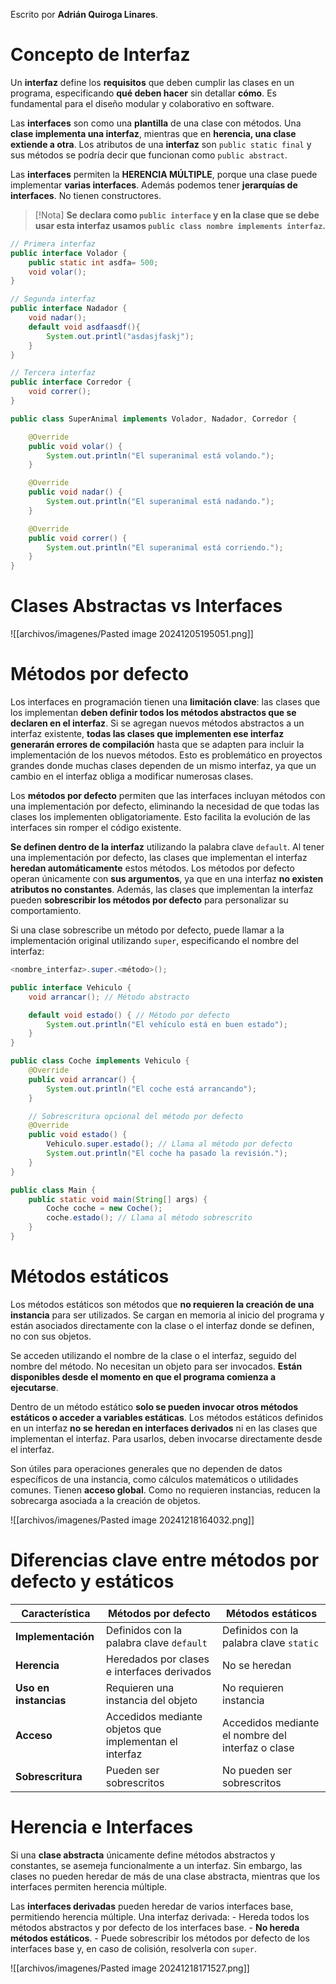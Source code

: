 Escrito por **Adrián Quiroga Linares**.

# Concepto de Interfaz
Un **interfaz** define los **requisitos** que deben cumplir las clases en un programa, especificando **qué deben hacer** sin detallar **cómo**. Es fundamental para el diseño modular y colaborativo en software.

Las **interfaces** son como una **plantilla** de una clase con métodos. Una **clase implementa una interfaz**, mientras que en **herencia, una clase extiende a otra**. Los atributos de una **interfaz** son `public static final` y sus métodos se podría decir que funcionan como `public abstract`.

Las **interfaces** permiten la **HERENCIA MÚLTIPLE**, porque una clase puede implementar **varias interfaces**. Además podemos tener **jerarquías de interfaces**. No tienen constructores.

> [!Nota] 
> **Se declara como `public interface` y en la clase que se debe usar esta interfaz usamos `public class nombre implements interfaz`.**

```Java
// Primera interfaz
public interface Volador {
	public static int asdfa= 500;
    void volar();
}

// Segunda interfaz
public interface Nadador {
    void nadar();
    default void asdfaasdf(){
	    System.out.printl("asdasjfaskj");
    }
}

// Tercera interfaz
public interface Corredor {
    void correr();
}

public class SuperAnimal implements Volador, Nadador, Corredor {

    @Override
    public void volar() {
        System.out.println("El superanimal está volando.");
    }

    @Override
    public void nadar() {
        System.out.println("El superanimal está nadando.");
    }

    @Override
    public void correr() {
        System.out.println("El superanimal está corriendo.");
    }
}
```

# Clases Abstractas vs Interfaces

![[archivos/imagenes/Pasted image 20241205195051.png]]

# Métodos por defecto

Los interfaces en programación tienen una **limitación clave**: las clases que los implementan **deben definir todos los métodos abstractos que se declaren en el interfaz**. Si se agregan nuevos métodos abstractos a un interfaz existente, **todas las clases que implementen ese interfaz generarán errores de compilación** hasta que se adapten para incluir la implementación de los nuevos métodos. Esto es problemático en proyectos grandes donde muchas clases dependen de un mismo interfaz, ya que un cambio en el interfaz obliga a modificar numerosas clases.

Los **métodos por defecto** permiten que las interfaces incluyan métodos con una implementación por defecto, eliminando la necesidad de que todas las clases los implementen obligatoriamente. Esto facilita la evolución de las interfaces sin romper el código existente.

**Se definen dentro de la interfaz** utilizando la palabra clave `default`. Al tener una implementación por defecto, las clases que implementan el interfaz **heredan automáticamente** estos métodos. Los métodos por defecto operan únicamente con **sus argumentos**, ya que en una interfaz **no existen atributos no constantes**. Además, las clases que implementan la interfaz pueden **sobrescribir los métodos por defecto** para personalizar su comportamiento.

Si una clase sobrescribe un método por defecto, puede llamar a la implementación original utilizando `super`, especificando el nombre del interfaz:

```java
<nombre_interfaz>.super.<método>();
```
 
```java
public interface Vehiculo {
    void arrancar(); // Método abstracto

    default void estado() { // Método por defecto
        System.out.println("El vehículo está en buen estado");
    }
}

public class Coche implements Vehiculo {
    @Override
    public void arrancar() {
        System.out.println("El coche está arrancando");
    }

    // Sobrescritura opcional del método por defecto
    @Override
    public void estado() {
        Vehiculo.super.estado(); // Llama al método por defecto
        System.out.println("El coche ha pasado la revisión.");
    }
}

public class Main {
    public static void main(String[] args) {
        Coche coche = new Coche();
        coche.estado(); // Llama al método sobrescrito
    }
}
```


# Métodos estáticos

Los métodos estáticos son métodos que **no requieren la creación de una instancia** para ser utilizados. Se cargan en memoria al inicio del programa y están asociados directamente con la clase o el interfaz donde se definen, no con sus objetos.

Se acceden utilizando el nombre de la clase o el interfaz, seguido del nombre del método. No necesitan un objeto para ser invocados.
**Están disponibles desde el momento en que el programa comienza a ejecutarse**.

Dentro de un método estático **solo se pueden invocar otros métodos estáticos o acceder a variables estáticas**. Los métodos estáticos definidos en un interfaz **no se heredan en interfaces derivados** ni en las clases que implementan el interfaz. Para usarlos, deben invocarse directamente desde el interfaz.

Son útiles para operaciones generales que no dependen de datos específicos de una instancia, como cálculos matemáticos o utilidades comunes. Tienen **acceso global**. Como no requieren instancias, reducen la sobrecarga asociada a la creación de objetos.

![[archivos/imagenes/Pasted image 20241218164032.png]]

# Diferencias clave entre métodos por defecto y estáticos

| **Característica**    | **Métodos por defecto**                                | **Métodos estáticos**                             |
| --------------------- | ------------------------------------------------------ | ------------------------------------------------- |
| **Implementación**    | Definidos con la palabra clave `default`               | Definidos con la palabra clave `static`           |
| **Herencia**          | Heredados por clases e interfaces derivados            | No se heredan                                     |
| **Uso en instancias** | Requieren una instancia del objeto                     | No requieren instancia                            |
| **Acceso**            | Accedidos mediante objetos que implementan el interfaz | Accedidos mediante el nombre del interfaz o clase |
| **Sobrescritura**     | Pueden ser sobrescritos                                | No pueden ser sobrescritos                        |

# Herencia e Interfaces
Si una **clase abstracta** únicamente define métodos abstractos y constantes, se asemeja funcionalmente a un interfaz.
Sin embargo, las clases no pueden heredar de más de una clase abstracta, mientras que los interfaces permiten herencia múltiple.

Las **interfaces derivadas** pueden heredar de varios interfaces base, permitiendo herencia múltiple.
Una interfaz derivada:
    - Hereda todos los métodos abstractos y por defecto de los interfaces base.
    - **No hereda métodos estáticos**.
    - Puede sobrescribir los métodos por defecto de los interfaces base y, en caso de colisión, resolverla con `super`.

![[archivos/imagenes/Pasted image 20241218171527.png]]
